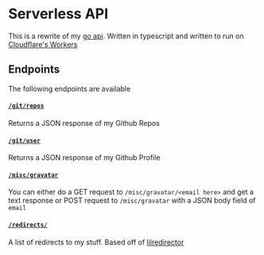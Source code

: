 # Serverless API

This is a rewrite of my [go api](https://github.com/Cyb3r-Jak3/go-api). Written in typescript and written to run on [Cloudflare's Workers](https://developers.cloudflare.com/workers/)

## Endpoints

The following endpoints are available

#### [`/git/repos`](https://serverless.cyberjake.xyz/git/repos)

Returns a JSON response of my Github Repos

#### [`/git/user`](https://serverless.cyberjake.xyz/git/user)

Returns a JSON response of my Github Profile

#### [`/misc/gravatar`](https://serverless.cyberjake.xyz/misc/gravatar)

You can either do a GET request to `/misc/gravatar/<email here>` and get a text response or POST request to `/misc/gravatar` with a JSON body field of `email`

#### [`/redirects/`](https://serverless.cyberjake.xyz/redirects)

A list of redirects to my stuff. Based off of [lilredirector](https://github.com/codewithkristian/lilredirector)
